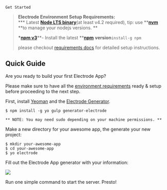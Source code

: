 ```
Get Started
```

> **Electrode Environment Setup Requirements:**  
> **\* Latest **[**Node LTS binary**](https://nodejs.org/en/)**\(at least v4.2 required\), tip: use **[**nvm**](https://github.com/creationix/nvm) **to manage your nodejs versions. **
>
> **\***[**npm v3**](https://github.com/npm/npm/releases/tag/v3.0.0)**- Install the latest **[**npm**](https://www.npmjs.com/) **version**`install-g npm`
>
> please checkout [requirements docs](http://www.electrode.io/docs/requirements.html) for detailed setup instructions.

## Quick Guide

Are you ready to build your first Electrode App?

Please make sure to have all the [environment requirements](http://www.electrode.io/docs/requirements.html) ready & setup before proceeding to the next step.

First, install [Yeoman](http://yeoman.io/) and the [Electrode Generator](https://github.com/electrode-io/electrode#yeoman-generator).

```
$ npm install -g yo gulp generator-electrode

** NOTE: You may need sudo depending on your machine permissions. **
```

Make a new directory for your awesome app, the generate your new project:

```
$ mkdir your-awesome-app
$ cd your-awesome-app
$ yo electrode
```

Fill out the Electrode App generator with your information:

![](http://www.electrode.io/img/generator-application.png)

Run one simple command to start the server. Presto!

